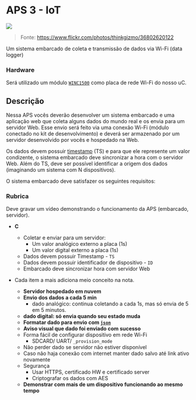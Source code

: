 # APS 3 - IoT

![](https://live.staticflickr.com/4355/36802620122_fe3ca90fca_c.jpg)

> Fonte: https://www.flickr.com/photos/thinkgizmo/36802620122

Um sistema embarcado de coleta e transmissão de dados via Wi-Fi (data logger)

### Hardware

Será utilizado um módulo [`WINC1500`](https://www.microchip.com/wwwproducts/en/ATWINC1500) como placa de rede Wi-Fi do nosso uC. 

## Descrição

Nessa APS vocês deverão desenvolver um sistema embarcado e uma aplicação web que coleta alguns dados do mundo real e os envia para um servidor Web. Esse envio será feito via uma conexão Wi-Fi (módulo conectado no kit de desenvolvimento) e deverá ser armazenado por um servidor desenvolvido por vocês e hospedado na Web.

Os dados devem possuir [timestamp](https://en.wikipedia.org/wiki/Timestamp) (TS) e para que ele represente um valor condizente, o sistema embarcado deve sincronizar a hora com o servidor Web. Além do TS, deve ser possível identificar a origem dos dados (imaginando um sistema com N dispositivos).

O sistema embarcado deve satisfazer os seguintes requisitos:

### Rubrica

Deve gravar um vídeo demonstrando o funcionamento da APS (embarcado, servidor).
 
- **C**
   - Coletar e enviar para um servidor:
      - Um valor analógico externo a placa (1s)
      - Um valor digital externo a placa (1s)
   - Dados devem possuir Timestamp - `TS`
   - Dados devem possuir identificador de dispositivo - `ID`
   - Embarcado deve sincronizar hora com servidor Web

- Cada item a mais adiciona meio conceito na nota.
    - **Servidor hospedado em nuvem**
    - **Envio dos dados a cada 5 min**
      - dado analógico: continua coletando a cada 1s, mas só envia de 5 em 5 minutos.
    - **dado digital: só envia quando seu estado muda**
    - **Formatar dado para envio com [`json`](https://github.com/zserge/jsmn)**
    - **Aviso visual que dado foi enviado com sucesso**
    - Forma fácil de configurar dispositivo em rede Wi-Fi
      - SDCARD/ UART/ `_provision_mode`
    - Não perder dado se servidor não estiver disponível
    - Caso não haja conexão com internet manter dado salvo até link ativo novamente
    - Segurança 
      - Usar HTTPS, certificado HW e certificado server
      - Criptografar os dados com AES
    - **Demonstrar com mais de um dispositivo funcionando ao mesmo tempo**
